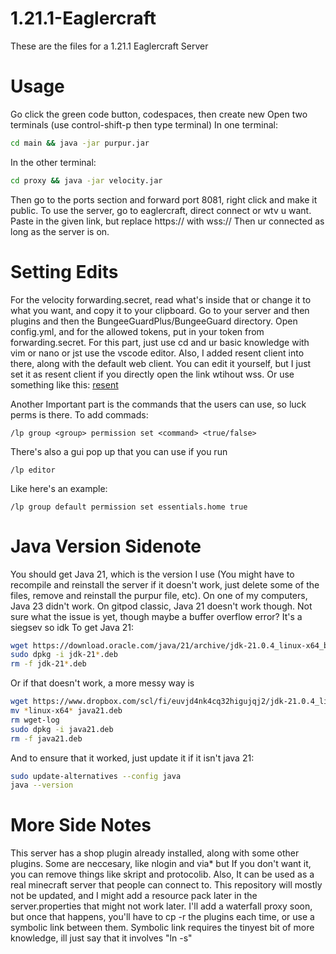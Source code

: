 # 1.21.1-Eaglercraft
These are the files for a 1.21.1 Eaglercraft Server

# Usage
Go click the green code button, codespaces, then create new
Open two terminals (use control-shift-p then type terminal)
In one terminal:
```bash
cd main && java -jar purpur.jar
```
In the other terminal:
```bash
cd proxy && java -jar velocity.jar
```
Then go to the ports section and forward port 8081, right click and make it public. 
To use the server, go to eaglercraft, direct connect or wtv u want.
Paste in the given link, but replace https:// with wss://
Then ur connected as long as the server is on. 

# Setting Edits
For the velocity forwarding.secret, read what's inside that or change it to what you want, and copy it to your clipboard. 
Go to your server and then plugins and then the BungeeGuardPlus/BungeeGuard directory. Open config.yml, and for the allowed tokens, put in your token from forwarding.secret. 
For this part, just use cd and ur basic knowledge with vim or nano or jst use the vscode editor. 
Also, I added resent client into there, along with the default web client. You can edit it yourself, but I just set it as resent client if you directly open the link wtihout wss.
Or use something like this: [resent](https://resent4-0.vercel.app)

Another Important part is the commands that the users can use, so luck perms is there. To add commads:
```
/lp group <group> permission set <command> <true/false>
```
There's also a gui pop up that you can use if you run
```
/lp editor
```
Like here's an example: 
```
/lp group default permission set essentials.home true
```

# Java Version Sidenote
You should get Java 21, which is the version I use (You might have to recompile and reinstall the server if it doesn't work, just delete some of the files, remove and reinstall the purpur file, etc). On one of my computers, Java 23 didn't work. On gitpod classic, Java 21 doesn't work though. Not sure what the issue is yet, though maybe a buffer overflow error? It's a siegsev so idk
To get Java 21:
```bash
wget https://download.oracle.com/java/21/archive/jdk-21.0.4_linux-x64_bin.deb
sudo dpkg -i jdk-21*.deb
rm -f jdk-21*.deb
```
Or if that doesn't work, a more messy way is
```bash
wget https://www.dropbox.com/scl/fi/euvjd4nk4cq32higujqj2/jdk-21.0.4_linux-x64_bin.deb?rlkey=k85wrx3mytdc4e3789v32brc0&st=6jcgvxgd&dl=1
mv *linux-x64* java21.deb
rm wget-log
sudo dpkg -i java21.deb
rm -f java21.deb
```

And to ensure that it worked, just update it if it isn't java 21:
```bash
sudo update-alternatives --config java
java --version
```

# More Side Notes
This server has a shop plugin already installed, along with some other plugins. Some are neccesary, like nlogin and via* but If you don't want it, you can remove things like skript and protocolib. 
Also, It can be used as a real minecraft server that people can connect to. This repository will mostly not be updated, and I might add a resource pack later in the server.properties that might not work later. 
I'll add a waterfall proxy soon, but once that happens, you'll have to cp -r the plugins each time, or use a symbolic link between them. Symbolic link requires the tinyest bit of more knowledge, ill just say that it involves "ln -s"
